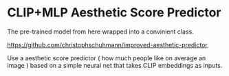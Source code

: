 # CLIP+MLP Aesthetic Score Predictor

The pre-trained model from here wrapped into a convinient class.

https://github.com/christophschuhmann/improved-aesthetic-predictor

Use a aesthetic score predictor ( how much people like on average an image ) based on a simple neural net that takes CLIP embeddings as inputs.
